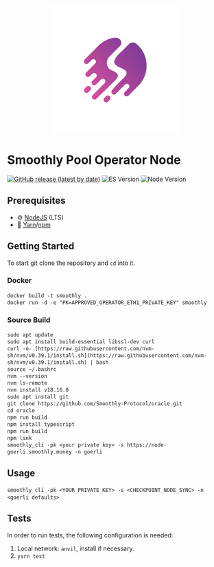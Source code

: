 <p align="center"><a href="https://0xsmoothly.notion.site/"><img width="300" title="Smoothly" src='assets/web_logo.png' /></a></p>

# Smoothly Pool Operator Node

[![GitHub release (latest by date)](https://img.shields.io/github/v/release/Smoothly-Protocol/oracle?label=Github)](https://github.com/Smoothly-Protocol/oracle/releases)
![ES Version](https://img.shields.io/badge/ES-2020-yellow)
![Node Version](https://img.shields.io/badge/node-18.x-green)

## Prerequisites

- :gear: [NodeJS](https://nodejs.org/) (LTS)
- :toolbox: [Yarn](https://yarnpkg.com/)/[npm](https://npmjs.com/)

## Getting Started 

To start git clone the repository and `cd` into it.

### Docker

```
docker build -t smoothly .
docker run -d -e "PK=APPROVED_OPERATOR_ETH1_PRIVATE_KEY" smoothly
```

### Source Build

```
sudo apt update
sudo apt install build-essential libssl-dev curl
curl -o- [https://raw.githubusercontent.com/nvm-sh/nvm/v0.39.1/install.sh](https://raw.githubusercontent.com/nvm-sh/nvm/v0.39.1/install.sh) | bash
source ~/.bashrc
nvm --version
nvm ls-remote
nvm install v18.16.0
sudo apt install git
git clone https://github.com/Smoothly-Protocol/oracle.git
cd oracle
npm run build
npm install typescript
npm run build
npm link
smoothly_cli -pk <your private key> -s https://node-goerli.smoothly.money -n goerli
```

## Usage 
`smoothly_cli -pk <YOUR_PRIVATE_KEY> -s <CHECKPOINT_NODE_SYNC> -n <goerli defaults>` 

## Tests 

In order to run tests, the following configuration is needed:  
1. Local network: `anvil`, install if necessary.
2. `yarn test`

